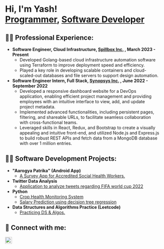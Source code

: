 <h1>Hi, I'm Yash! <br/><a href="https://github.com/YashCGandhi/">Programmer</a>, <a href="https://www.linkedin.com/in/yash-chinmay-gandhi/">Software Developer</a> 


<h2>👨‍💻 Professional Experience:</h2>

- <b>Software Engineer, Cloud Infrastructure, <a href="https://spillbox.io/"> Spillbox Inc.</a> , March 2023 - Present </b>
  - Developed Golang-based cloud infrastructure automation software using Terraform to improve deployment speed and efficiency.
  - Played a key role in developing scalable containers and cloud-scaled-out databases and file servers to support design automation.
- <b>Software Engineer Intern, Full Stack, <a href="https://www.synopsys.com/"> Synopsys Inc.</a> , June 2022 - September 2022 </b>
  - Developed a responsive dashboard website for a DevOps application, enabling efficient project management and providing employees with an intuitive interface to view, add, and update project metadata.
  - Implemented advanced functionalities, including persistent pages, filtering, and shareable URLs, to facilitate seamless collaboration with cross-functional teams.
  - Leveraged skills in React, Redux, and Bootstrap to create a visually appealing and intuitive front-end, and utilized Node.js and Express.js to build robust REST APIs and fetch data from a MongoDB database with over 1 million entries.

  
<h2>👨‍💻 Software Development Projects:</h2>

- <b>"Aarogya Patrika" (Android App)</b>
  - [A Survey App for Accredited Social Health Workers.](https://github.com/YashCGandhi/AarogyaPatrika/) 
- <b>Twitter Data Analysis</b>
  - [Application to analyze tweets regarding FIFA world cup 2022](https://github.com/YashCGandhi/TwitterDataAnalysis/) 
- <b>Python</b>
    - [Crop Health Monitoring System](https://github.com/YashCGandhi/Crop-Monitoring-System)
    - [Salary Prediction using decision tree regression](https://github.com/YashCGandhi/Salary-Prediction-using-Decision-Tree-Regression/)
- <b>Data Structures and Algorithms Practice (Leetcode)</b>
  - [Practicing  DS & Algos.](https://github.com/YashCGandhi/InterviewPrep/)  

<h2> 🤳 Connect with me:</h2>

[<img align="left" alt="JoshMadakor | LinkedIn" width="22px" src="https://cdn.jsdelivr.net/npm/simple-icons@v3/icons/linkedin.svg" />][linkedin]

[linkedin]: https://www.linkedin.com/in/yash-chinmay-gandhi/

<!--
**joshmadakor1/joshmadakor1** is a ✨ _special_ ✨ repository because its `README.md` (this file) appears on your GitHub profile.

Here are some ideas to get you started:

- 🔭 I’m currently working on ...
- 🌱 I’m currently learning ...
- 👯 I’m looking to collaborate on ...
- 🤔 I’m looking for help with ...
- 💬 Ask me about ...
- 📫 How to reach me: ...
- 😄 Pronouns: ...
- ⚡ Fun fact: ...
-->
